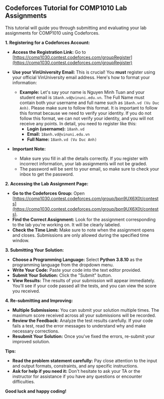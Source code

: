 ##  Codeforces Tutorial for COMP1010 Lab Assignments 

This tutorial will guide you through submitting and evaluating your lab assignments for COMP1010 using Codeforces.

**1. Registering for a Codeforces Account:**

* **Access the Registration Link:** Go to [https://comp1030.contest.codeforces.com/groupRegister](https://comp1030.contest.codeforces.com/groupRegister)
* **Use your VinUniversity Email:** This is crucial!  You **must** register using your official VinUniversity email address.  Here's how to format your information:

   - **Example:** Let's say your name is Nguyen Minh Tuan and your student email is `18anh.vd@vinuni.edu.vn`. The Full Name must contain both your username and full name such as `18anh.vd (Vu Duc Anh)`. Please make sure to follow this format. It is important to follow this format because we need to verify your identity. If you do not follow this format, we can not verify your identity, and you will not receive any points. In detail, you need to register like this:
      - **Login (username):** `18anh.vd`
      - **Email:** `18anh.vd@vinuni.edu.vn`
      - **Full Name:** `18anh.vd (Vu Duc Anh)`
    

* **Important Note:** 
    - Make sure you fill in all the details correctly.  If you register with incorrect information, your lab assignments will not be graded.
    - The password will be sent to your email, so make sure to check your inbox to get the password.

**2. Accessing the Lab Assignment Page:**

* **Go to the Codeforces Group:** Open [https://comp1030.contest.codeforces.com/group/bpn9UX6X0t/contests](https://comp1030.contest.codeforces.com/group/bpn9UX6X0t/contests).
* **Find the Correct Assignment:** Look for the assignment corresponding to the lab you're working on. It will be clearly labeled. 
* **Check the Time Limit:** Make sure to note when the assignment opens and closes.  Submissions are only allowed during the specified time window.

**3. Submitting Your Solution:**

* **Choose a Programming Language:** Select **Python 3.8.10** as the programming language from the dropdown menu.
* **Write Your Code:**  Paste your code into the text editor provided. 
* **Submit Your Solution:** Click the "Submit" button. 
* **View Results:**  The results of your submission will appear immediately. You'll see if your code passed all the tests, and you can view the score you received.

**4. Re-submitting and Improving:**

* **Multiple Submissions:**  You can submit your solution multiple times. The maximum score received across all your submissions will be recorded.
* **Review the Feedback:** Analyze the test results carefully. If your code fails a test, read the error messages to understand why and make necessary corrections.
* **Resubmit Your Solution:** Once you've fixed the errors, re-submit your improved solution.

**Tips:**

* **Read the problem statement carefully:** Pay close attention to the input and output formats, constraints, and any specific instructions.
* **Ask for help if you need it:** Don't hesitate to ask your TA or the instructor for assistance if you have any questions or encounter difficulties.

**Good luck and happy coding!**
